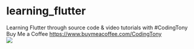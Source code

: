 # learning_flutter
Learning Flutter through source code & video tutorials with #CodingTony
<br>
Buy Me a Coffee https://www.buymeacoffee.com/CodingTony
<br>
<image src="images/learning_flutter_github.png" />

